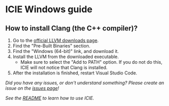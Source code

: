 # ICIE Windows guide

## How to install Clang (the C++ compiler)?

1. Go to the [official LLVM downloads page](http://releases.llvm.org/download.html).
2. Find the "Pre-Built Binaries" section.
3. Find the "Windows (64-bit)" link, and download it.
4. Install the LLVM from the downloaded executable.
    - Make sure to select the "Add to PATH" option. If you do not do this, ICIE will not notice that Clang is installed.
5. After the installation is finished, restart Visual Studio Code.

*Did you have any issues, or don't understand something? Please create an issue on the [issues page](https://github.com/pustaczek/icie/issues)!*

*See the [README](https://github.com/pustaczek/icie#icie----) to learn how to use ICIE.*
